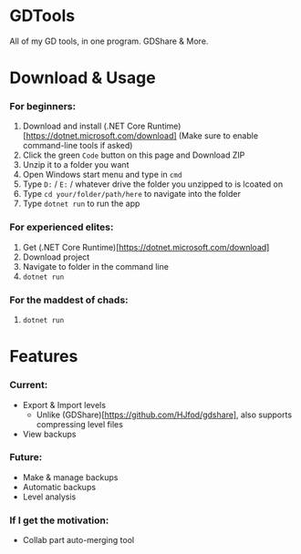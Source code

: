 # GDTools

All of my GD tools, in one program. GDShare & More.

# Download & Usage

### For beginners:

1. Download and install (.NET Core Runtime)[https://dotnet.microsoft.com/download] (Make sure to enable command-line tools if asked)
2. Click the green `Code` button on this page and Download ZIP
3. Unzip it to a folder you want
4. Open Windows start menu and type in `cmd`
5. Type `D:` / `E:` / whatever drive the folder you unzipped to is lcoated on
6. Type `cd your/folder/path/here` to navigate into the folder
7. Type `dotnet run` to run the app

### For experienced elites:

1. Get (.NET Core Runtime)[https://dotnet.microsoft.com/download]
2. Download project
3. Navigate to folder in the command line
4. `dotnet run`

### For the maddest of chads:

1. `dotnet run`

# Features

### Current:

 * Export & Import levels
   * Unlike (GDShare)[https://github.com/HJfod/gdshare], also supports compressing level files
 * View backups

### Future:

 * Make & manage backups
 * Automatic backups
 * Level analysis

### If I get the motivation:

 * Collab part auto-merging tool